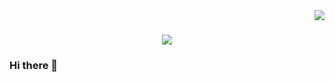 <img align="right" src="https://visitor-badge.laobi.icu/badge?page_id=jakubziemianski97.jakubziemianski97" />

<h1 align="center">
    <img src="https://readme-typing-svg.herokuapp.com?font=Fira+Code&weight=500&duration=4000&pause=500&color=78F7DA&random=false&width=435&lines=Hi+there!;I'm+Jakub+Ziemia%C5%84ski+%F0%9F%91%8B%F0%9F%8F%BD"  />
</h1>

### Hi there 👋

<!--
**jakubziemianski97/jakubziemianski97** is a ✨ _special_ ✨ repository because its `README.md` (this file) appears on your GitHub profile.

Here are some ideas to get you started:

- 🔭 I’m currently working on ...
- 🌱 I’m currently learning ...
- 👯 I’m looking to collaborate on ...
- 🤔 I’m looking for help with ...
- 💬 Ask me about ...
- 📫 How to reach me: ...
- 😄 Pronouns: ...
- ⚡ Fun fact: ...
-->
